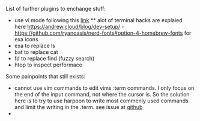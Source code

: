 List of further plugins to enchange stuff: 
- use vi mode following this [link](https://www.barbarianmeetscoding.com/blog/5-minutes-vim-enabling-vim-in-zsh)
** alot of terminal hacks are explaied here https://andrew.cloud/blog/dev-setup/
-https://github.com/ryanoasis/nerd-fonts#option-4-homebrew-fonts for exa icons
- exa to replace ls
- bat to replace cat
- fd to replace find (fuzzy search)
- htop to inspect performace


Some painpoints that still exists: 
- cannot use vim commands to edit vims :term commands. I only focus on the end of the input command, not where the cursor is. So the solution here is to try to use harpoon to write most commenly used commands and limit the writing in the .term. see issue at [github](https://github.com/neovim/neovim/issues/8805) 
- 
